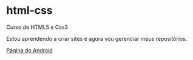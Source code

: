 # html-css
 Curso de HTML5 e Css3

 Estou aprendendo a criar sites e agora vou gerenciar meus repositórios.

 <a href="https://franciscodevilla.github.io/html-css/Desafios/index.html">Página do Android</a>
 
